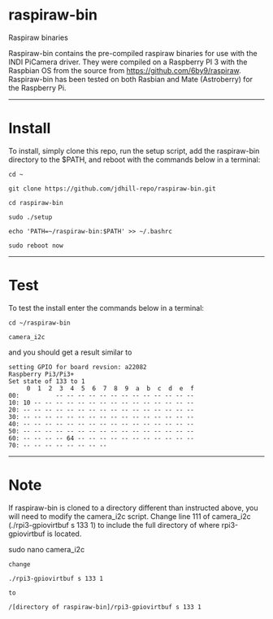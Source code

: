 # raspiraw-bin
Raspiraw binaries

Raspiraw-bin contains the pre-compiled raspiraw binaries for use with the INDI PiCamera driver. They were compiled on a Raspberry PI 3 with the Raspbian OS from the source from https://github.com/6by9/raspiraw. Raspiraw-bin has been tested on both Rasbian and Mate (Astroberry) for the Raspberry Pi.

---------------------------------------------------------------------------------------------------------

# Install

To install, simply clone this repo, run the setup script, add the raspiraw-bin directory to the $PATH, and reboot with the commands below in a terminal:

	cd ~

	git clone https://github.com/jdhill-repo/raspiraw-bin.git

	cd raspiraw-bin

	sudo ./setup

	echo 'PATH=~/raspiraw-bin:$PATH' >> ~/.bashrc

	sudo reboot now

---------------------------------------------------------------------------------------------------------

# Test

To test the install enter the commands below in a terminal:

	cd ~/raspiraw-bin

	camera_i2c

and you should get a result similar to

	setting GPIO for board revsion: a22082
	Raspberry Pi3/Pi3+
	Set state of 133 to 1
	     0  1  2  3  4  5  6  7  8  9  a  b  c  d  e  f
	00:          -- -- -- -- -- -- -- -- -- -- -- -- -- 
	10: 10 -- -- -- -- -- -- -- -- -- -- -- -- -- -- -- 
	20: -- -- -- -- -- -- -- -- -- -- -- -- -- -- -- -- 
	30: -- -- -- -- -- -- -- -- -- -- -- -- -- -- -- -- 
	40: -- -- -- -- -- -- -- -- -- -- -- -- -- -- -- -- 
	50: -- -- -- -- -- -- -- -- -- -- -- -- -- -- -- -- 
	60: -- -- -- -- 64 -- -- -- -- -- -- -- -- -- -- -- 
	70: -- -- -- -- -- -- -- --                         


---------------------------------------------------------------------------------------------------------

# Note

If raspiraw-bin is cloned to a directory different than instructed above, you will need to modify the camera_i2c script. Change line 111 of camera_i2c (./rpi3-gpiovirtbuf s 133 1) to include the full directory of where rpi3-gpiovirtbuf is located.

sudo nano camera_i2c

	change

	./rpi3-gpiovirtbuf s 133 1

	to

	/[directory of raspiraw-bin]/rpi3-gpiovirtbuf s 133 1

